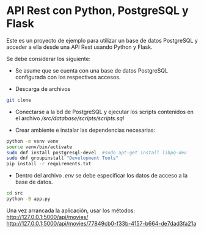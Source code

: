 # API Rest con Python, PostgreSQL y Flask


Este es un proyecto de ejemplo para utilizar un base de datos PostgreSQL y acceder a ella desde una API Rest usando Python y Flask.

Se debe considerar los siguiente:

- Se asume que se cuenta con una base de datos PostgreSQL configurada con los respectivos accesos.

- Descarga de archivos

```sh
git clone
```

- Conectarse a la bd de PostgreSQL y ejecutar los scripts contenidos en el archivo */src/database/scripts/scripts.sql* 

- Crear ambiente e instalar las dependencias necesarias:
```sh
python -m venv venv
source venv/bin/activate
sudo dnf install postgresql-devel  #sudo apt-get install libpq-dev
sudo dnf groupinstall "Development Tools"
pip install -r requirements.txt


```

- Dentro del archivo *.env* se debe especificar los datos de acceso a la base de datos.

```sh
cd src
python -B app.py
```

Una vez arrancada la aplicación, usar los métodos:
http://127.0.0.1:5000/api/movies/
http://127.0.0.1:5000/api/movies/77849cb0-f33b-4157-b664-de7dad3fa21a  
